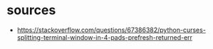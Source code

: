 # sources

- <https://stackoverflow.com/questions/67386382/python-curses-splitting-terminal-window-in-4-pads-prefresh-returned-err>
